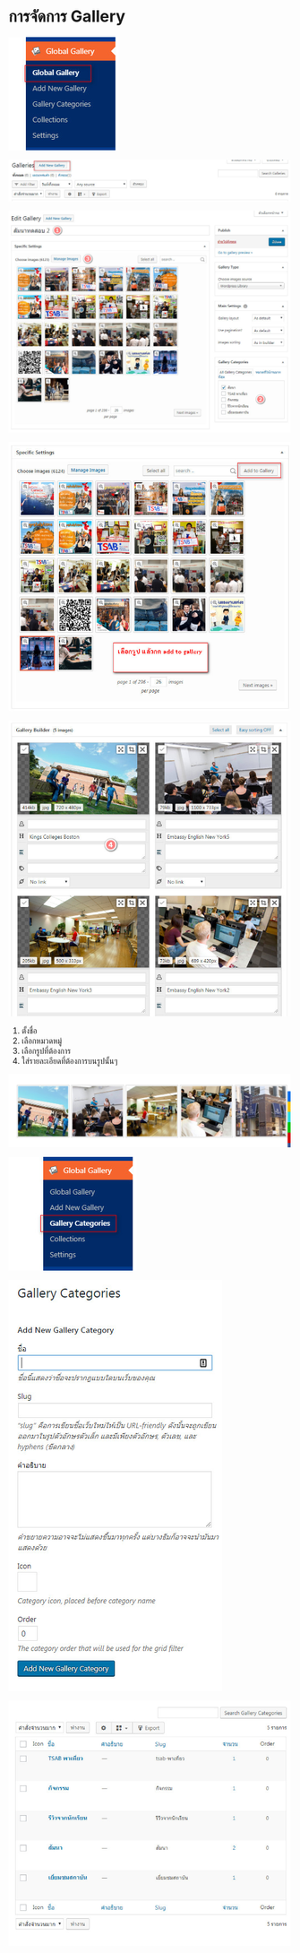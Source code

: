 # การจัดการ Gallery

![](.gitbook/assets/screenshot_02-05-2019_16-58-13.jpg)

![](.gitbook/assets/screenshot_03-05-2019_11-34-09.jpg)

![](.gitbook/assets/screenshot_03-05-2019_11-35-21.jpg)

![](.gitbook/assets/screenshot_03-05-2019_11-52-34.jpg)

![](.gitbook/assets/screenshot_03-05-2019_11-36-51.jpg)

1. ตั้งชื่อ
2. เลือกหมวดหมู่
3. เลือกรูปที่ต้องการ
4. ใส่รายละเอียดที่ต้องการบนรูปนั้นๆ

![&#xE15;&#xE31;&#xE27;&#xE2D;&#xE22;&#xE48;&#xE32;&#xE07;&#xE23;&#xE39;&#xE1B;&#xE17;&#xE35;&#xE48;&#xE41;&#xE2A;&#xE14;&#xE07;](.gitbook/assets/screenshot_03-05-2019_11-37-40.jpg)

![&#xE01;&#xE32;&#xE23;&#xE40;&#xE1E;&#xE34;&#xE48;&#xE21;&#xE2B;&#xE21;&#xE27;&#xE14;&#xE2B;&#xE21;&#xE39;&#xE48;&#xE23;&#xE39;&#xE1B;&#xE20;&#xE32;&#xE1E; \(FILTER\)](.gitbook/assets/screenshot_02-05-2019_17-00-02.jpg)

![&#xE15;&#xE31;&#xE49;&#xE07;&#xE0A;&#xE37;&#xE48;&#xE2D; &#xE41;&#xE25;&#xE49;&#xE27;&#xE01;&#xE14; Add new gallery category](.gitbook/assets/screenshot_02-05-2019_17-00-25.jpg)

![](.gitbook/assets/screenshot_02-05-2019_17-00-45.jpg)



